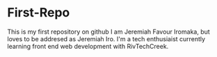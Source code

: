 # First-Repo
This is my first repository on github
I am Jeremiah Favour Iromaka, but loves to be addresed as Jeremiah Iro. 
I'm a tech enthusiaist currently learning front end web development with RivTechCreek.
